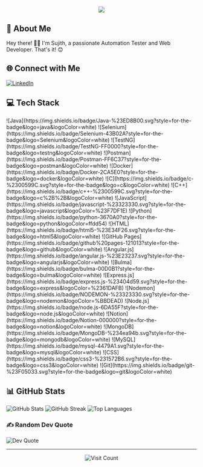 <h1 align="center">
    <img src="https://readme-typing-svg.herokuapp.com/?font=Righteous&size=35&center=true&vCenter=true&width=500&height=70&duration=4000&lines=Hi+There!+👋;+I'm+Sujith!;" />
</h1>

## 💫 About Me
Hey there! 👋🏻 I'm Sujith, a passionate Automation Tester and Web Developer. That's it! 😊

## 🌐 Connect with Me
<p>
    <a href="https://linkedin.com/in/sujith-p-582995268/" target="_blank">
        <img src="https://img.shields.io/badge/LinkedIn-%230077B5.svg?logo=linkedin&logoColor=white" alt="LinkedIn" />
    </a>
</p>

## 💻 Tech Stack
<p>
    ![Java](https://img.shields.io/badge/Java-%23ED8B00.svg?style=for-the-badge&logo=java&logoColor=white)
    ![Selenium](https://img.shields.io/badge/Selenium-43B02A?style=for-the-badge&logo=Selenium&logoColor=white)
    ![TestNG](https://img.shields.io/badge/TestNG-FF0000?style=for-the-badge&logo=testng&logoColor=white)
    ![Postman](https://img.shields.io/badge/Postman-FF6C37?style=for-the-badge&logo=postman&logoColor=white)
    ![Docker](https://img.shields.io/badge/Docker-2CA5E0?style=for-the-badge&logo=docker&logoColor=white)
    ![C](https://img.shields.io/badge/c-%2300599C.svg?style=for-the-badge&logo=c&logoColor=white)
    ![C++](https://img.shields.io/badge/c++-%2300599C.svg?style=for-the-badge&logo=c%2B%2B&logoColor=white)
    ![JavaScript](https://img.shields.io/badge/javascript-%23323330.svg?style=for-the-badge&logo=javascript&logoColor=%23F7DF1E)
    ![Python](https://img.shields.io/badge/python-3670A0?style=for-the-badge&logo=python&logoColor=ffdd54)
    ![HTML](https://img.shields.io/badge/html5-%23E34F26.svg?style=for-the-badge&logo=html5&logoColor=white)
    ![GitHub Pages](https://img.shields.io/badge/github%20pages-121013?style=for-the-badge&logo=github&logoColor=white)
    ![Angular.js](https://img.shields.io/badge/angular.js-%23E23237.svg?style=for-the-badge&logo=angularjs&logoColor=white)
    ![Bulma](https://img.shields.io/badge/bulma-00D0B1?style=for-the-badge&logo=bulma&logoColor=white)
    ![Express.js](https://img.shields.io/badge/express.js-%23404d59.svg?style=for-the-badge&logo=express&logoColor=%2361DAFB)
    ![Nodemon](https://img.shields.io/badge/NODEMON-%23323330.svg?style=for-the-badge&logo=nodemon&logoColor=%BBDEAD)
    ![Node.js](https://img.shields.io/badge/node.js-6DA55F?style=for-the-badge&logo=node.js&logoColor=white)
    ![Notion](https://img.shields.io/badge/Notion-000000?style=for-the-badge&logo=notion&logoColor=white)
    ![MongoDB](https://img.shields.io/badge/MongoDB-%234ea94b.svg?style=for-the-badge&logo=mongodb&logoColor=white)
    ![MySQL](https://img.shields.io/badge/mysql-4479A1.svg?style=for-the-badge&logo=mysql&logoColor=white)
    ![CSS](https://img.shields.io/badge/css3-%231572B6.svg?style=for-the-badge&logo=css3&logoColor=white)
    ![Git](https://img.shields.io/badge/git-%23F05033.svg?style=for-the-badge&logo=git&logoColor=white)
</p>

## 📊 GitHub Stats
<div>
    <img src="https://github-readme-stats.vercel.app/api?username=sujithprakash15&theme=dark&hide_border=true&include_all_commits=false&count_private=false" alt="GitHub Stats" />
    <img src="https://github-readme-streak-stats.herokuapp.com/?user=sujithprakash15&theme=dark&hide_border=true" alt="GitHub Streak" />
    <img src="https://github-readme-stats.vercel.app/api/top-langs/?username=sujithprakash15&theme=dark&hide_border=true&include_all_commits=false&count_private=false&layout=compact" alt="Top Languages" />
</div>

### ✍️ Random Dev Quote
<img src="https://quotes-github-readme.vercel.app/api?type=horizontal&theme=radical" alt="Dev Quote" />

---
<p align="center">
    <img src="https://visitcount.itsvg.in/api?id=sujithprakash15&icon=0&color=0" alt="Visit Count" />
</p>
